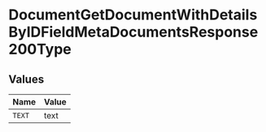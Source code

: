 # DocumentGetDocumentWithDetailsByIDFieldMetaDocumentsResponse200Type


## Values

| Name   | Value  |
| ------ | ------ |
| `TEXT` | text   |
